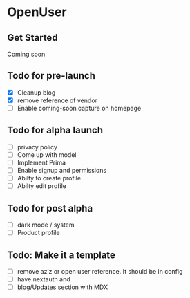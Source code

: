 # OpenUser

## Get Started

Coming soon

## Todo for pre-launch

- [x] Cleanup blog
- [x] remove reference of vendor
- [ ] Enable coming-soon capture on homepage

## Todo for alpha launch

- [ ] privacy policy
- [ ] Come up with model
- [ ] Implement Prima
- [ ] Enable signup and permissions
- [ ] Abilty to create profile
- [ ] Abilty edit profile

## Todo for post alpha

- [ ] dark mode / system
- [ ] Product profile

## Todo: Make it a template

- [ ] remove aziz or open user reference. It should be in config
- [ ] have nextauth and
- [ ] blog/Updates section with MDX
